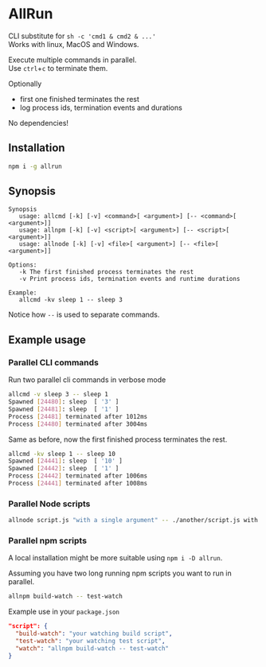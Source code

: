 # AllRun

CLI substitute for `sh -c 'cmd1 & cmd2 & ...'`  
Works with linux, MacOS and Windows.

Execute multiple commands in parallel.  
Use `ctrl`+`c` to terminate them.  

Optionally
* first one finished terminates the rest
* log process ids, termination events and durations

No dependencies!

## Installation

```sh
npm i -g allrun
```

## Synopsis
```
Synopsis
   usage: allcmd [-k] [-v] <command>[ <argument>] [-- <command>[ <argument>]]
   usage: allnpm [-k] [-v] <script>[ <argument>] [-- <script>[ <argument>]]
   usage: allnode [-k] [-v] <file>[ <argument>] [-- <file>[ <argument>]]

Options:
   -k The first finished process terminates the rest
   -v Print process ids, termination events and runtime durations

Example:
   allcmd -kv sleep 1 -- sleep 3
```
Notice how `--` is used to separate commands.

## Example usage

### Parallel CLI commands
Run two parallel cli commands in verbose mode
```sh
allcmd -v sleep 3 -- sleep 1 
Spawned [24480]: sleep  [ '3' ]
Spawned [24481]: sleep  [ '1' ]
Process [24481] terminated after 1012ms
Process [24480] terminated after 3004ms
```

Same as before, now the first finished process terminates the rest.
```sh
allcmd -kv sleep 1 -- sleep 10 
Spawned [24441]: sleep  [ '10' ]
Spawned [24442]: sleep  [ '1' ]
Process [24442] terminated after 1006ms
Process [24441] terminated after 1008ms
```

### Parallel Node scripts
```sh
allnode script.js "with a single argument" -- ./another/script.js with multiple arguments
```

### Parallel npm scripts

A local installation might be more suitable using `npm i -D allrun`.

Assuming you have two long running npm scripts you want to run in parallel.
```sh
allnpm build-watch -- test-watch
```

Example use in your `package.json`
```json
"script": {
  "build-watch": "your watching build script",
  "test-watch": "your watching test script",
  "watch": "allnpm build-watch -- test-watch"
}
```
